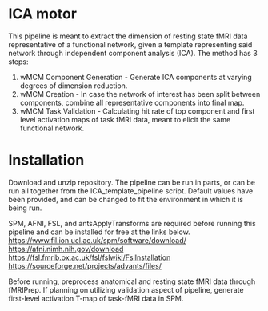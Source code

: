 # ICA motor

This pipeline is meant to extract the dimension of resting state fMRI data representative of a functional network, given a template representing said network through independent component analysis (ICA). The method has 3 steps:

1) wMCM Component Generation - Generate ICA components at varying degrees of dimension reduction.
2) wMCM Creation - In case the network of interest has been split between components, combine all representative components into final map.
3) wMCM Task Validation - Calculating hit rate of top component and first level activation maps of task fMRI data, meant to elicit the same functional network.


# Installation
Download and unzip repository. The pipeline can be run in parts, or can be run all together from the ICA_template_pipeline script. Default values have been provided, and can be changed to fit the environment in which it is being run. 

SPM, AFNI, FSL, and antsApplyTransforms are required before running this pipeline and can be installed for free at the links below.
https://www.fil.ion.ucl.ac.uk/spm/software/download/
https://afni.nimh.nih.gov/download
https://fsl.fmrib.ox.ac.uk/fsl/fslwiki/FslInstallation
https://sourceforge.net/projects/advants/files/


Before running, preprocess anatomical and resting state fMRI data through fMRIPrep. If planning on utilizing validation aspect of pipeline, generate first-level activation T-map of task-fMRI data in SPM.
